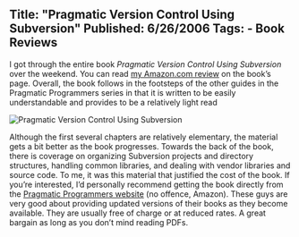 Title: "Pragmatic Version Control Using Subversion"
Published: 6/26/2006
Tags:
    - Book Reviews
---
I got through the entire book <i>Pragmatic Version Control Using Subversion</i> over the weekend. You can read [my Amazon.com review](https://www.amazon.com/gp/product/0974514063/) on the book’s page. Overall, the book follows in the footsteps of the other guides in the Pragmatic Programmers series in that it is written to be easily understandable and provides to be a relatively light read

![Pragmatic Version Control Using Subversion](https://s3.amazonaws.com/s3.beckshome.com/20060626-Pragmatic-Version-Control-Using-Subversion.jpg)

Although the first several chapters are relatively elementary, the material gets a bit better as the book progresses. Towards the back of the book, there is coverage on organizing Subversion projects and directory structures, handling common libraries, and dealing with vendor libraries and source code. To me, it was this material that justified the cost of the book. If you’re interested, I’d personally recommend getting the book directly from the [Pragmatic Programmers website](https://pragprog.com/) (no offence, Amazon). These guys are very good about providing updated versions of their books as they become available. They are usually free of charge or at reduced rates. A great bargain as long as you don’t mind reading PDFs.